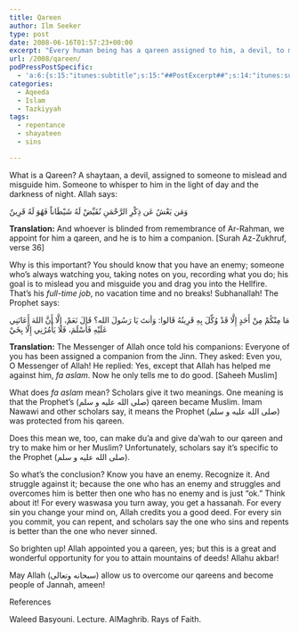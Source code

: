 ```yaml
---
title: Qareen
author: Ilm Seeker
type: post
date: 2008-06-16T01:57:23+00:00
excerpt: "Every human being has a qareen assigned to him, a devil, to mislead and misguide him.  The Qur'an says so, and the Prophet said so.  His goal is to mess you up.  So what can you do about this qareen?  What are the benefits of having a qareen?  You can reach a higher level of Jannah through this!"
url: /2008/qareen/
podPressPostSpecific:
  - 'a:6:{s:15:"itunes:subtitle";s:15:"##PostExcerpt##";s:14:"itunes:summary";s:15:"##PostExcerpt##";s:15:"itunes:keywords";s:17:"##WordPressCats##";s:13:"itunes:author";s:10:"##Global##";s:15:"itunes:explicit";s:2:"No";s:12:"itunes:block";s:2:"No";}'
categories:
  - Aqeeda
  - Islam
  - Tazkiyyah
tags:
  - repentance
  - shayateen
  - sins

---
```

What is a Qareen? A shaytaan, a devil, assigned to someone to mislead and misguide him. Someone to whisper to him in the light of day and the darkness of night. Allah says:

<div class="quran">
  وَمَن يَعْشُ عَن ذِكْرِ الرَّحْمَنِ نُقَيِّضْ لَهُ شَيْطَاناً فَهُوَ لَهُ قَرِينٌ
</div>

**Translation:** And whoever is blinded from remembrance of Ar-Rahman, we appoint for him a qareen, and he is to him a companion. [Surah Az-Zukhruf, verse 36]

Why is this important? You should know that you have an enemy; someone who&#8217;s always watching you, taking notes on you, recording what you do; his goal is to mislead you and misguide you and drag you into the Hellfire. That&#8217;s his _full-time job_, no vacation time and no breaks! Subhanallah! The Prophet says:

<div class="arabicHadith">
  مَا مِنْكُمْ مِنْ أَحَدٍ إِلَّا قَدْ وُكِّلَ بِهِ قَرِينُهُ قَالوا: وَأنتَ يَا رَسُولَ الله؟ قَالَ نَعَمْ، إِلَّا أَنَّ اللهَ أَعَانَنِي عَلَيْهِ فَأَسْلَمَ، فَلَا يَأْمُرُنِي إِلَّا بِخَيْ
</div>

**Translation:** The Messenger of Allah once told his companions: Everyone of you has been assigned a companion from the Jinn. They asked: Even you, O Messenger of Allah! He replied: Yes, except that Allah has helped me against him, _fa aslam_. Now he only tells me to do good. [Saheeh Muslim]

What does _fa aslam_ mean? Scholars give it two meanings. One meaning is that the Prophet&#8217;s (صلى الله عليه و سلم) qareen became Muslim. Imam Nawawi and other scholars say, it means the Prophet (صلى الله عليه و سلم) was protected from his qareen.

Does this mean we, too, can make du&#8217;a and give da&#8217;wah to our qareen and try to make him or her Muslim? Unfortunately, scholars say it&#8217;s specific to the Prophet (صلى الله عليه و سلم).

So what&#8217;s the conclusion? Know you have an enemy. Recognize it. And struggle against it; because the one who has an enemy and struggles and overcomes him is better then one who has no enemy and is just &#8220;ok.&#8221; Think about it! For every waswasa you turn away, you get a hassanah. For every sin you change your mind on, Allah credits you a good deed. For every sin you commit, you can repent, and scholars say the one who sins and repents is better than the one who never sinned.

So brighten up! Allah appointed you a qareen, yes; but this is a great and wonderful opportunity for you to attain mountains of deeds! Allahu akbar!

May Allah (سبحانه وتعالى) allow us to overcome our qareens and become people of Jannah, ameen!

<div id="referencesTitle">
  References
</div>

<p class="reference">
  Waleed Basyouni. Lecture. AlMaghrib. Rays of Faith.
</p>